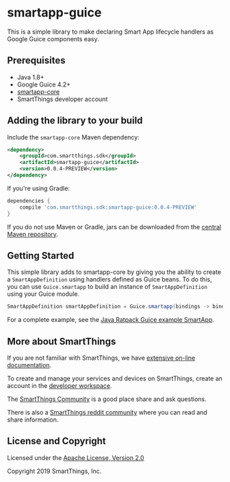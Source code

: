 # smartapp-guice

This is a simple library to make declaring Smart App lifecycle handlers as Google Guice components easy.

## Prerequisites

* Java 1.8+
* Google Guice 4.2+
* [smartapp-core](../smartapp-core)
* SmartThings developer account

## Adding the library to your build

Include the `smartapp-core` Maven dependency:

```xml
<dependency>
    <groupId>com.smartthings.sdk</groupId>
    <artifactId>smartapp-guice</artifactId>
    <version>0.0.4-PREVIEW</version>
</dependency>
```

If you're using Gradle:

```gradle
dependencies {
    compile 'com.smartthings.sdk:smartapp-guice:0.0.4-PREVIEW'
}
```

If you do not use Maven or Gradle, jars can be downloaded from the
[central Maven repository](https://search.maven.org/search?q=g:com.smartthings.sdk%20a:smartapp-guice).

## Getting Started

This simple library adds to smartapp-core by giving you the ability to create a `SmartAppDefinition`
using handlers defined as Guice beans. To do this, you can use `Guice.smartapp` to build an instance
of `SmartAppDefinition` using your Guice module.

```java
SmartAppDefinition smartAppDefinition = Guice.smartapp(bindings -> bindings.module(appModule));
```

For a complete example, see the [Java Ratpack Guice example SmartApp](/examples/java-ratpack-guice-smartapp).

## More about SmartThings

If you are not familiar with SmartThings, we have
[extensive on-line documentation](https://smartthings.developer.samsung.com/develop/index.html).

To create and manage your services and devices on SmartThings, create an account in the
[developer workspace](https://devworkspace.developer.samsung.com/).

The [SmartThings Community](https://community.smartthings.com/c/developers/) is a good place share and
ask questions.

There is also a [SmartThings reddit community](https://www.reddit.com/r/SmartThings/) where you
can read and share information.

## License and Copyright

Licensed under the [Apache License, Version 2.0](https://www.apache.org/licenses/LICENSE-2.0)

Copyright 2019 SmartThings, Inc.
